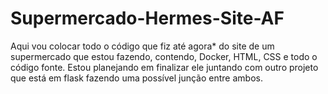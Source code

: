 # Supermercado-Hermes-Site-AF
Aqui vou colocar todo o código que fiz até agora* do site de um supermercado que estou fazendo, contendo, Docker, HTML, CSS e todo o código fonte. Estou planejando em finalizar ele juntando com outro projeto que está em flask fazendo uma possível junção entre ambos. 
